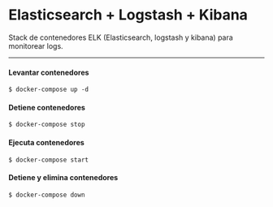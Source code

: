 Elasticsearch + Logstash + Kibana
=================================

Stack de contenedores ELK (Elasticsearch, logstash y kibana) para monitorear logs.

-------

#### Levantar contenedores


```
$ docker-compose up -d
```

#### Detiene contenedores

```
$ docker-compose stop
```

#### Ejecuta contenedores

```
$ docker-compose start
```

#### Detiene y elimina contenedores

```
$ docker-compose down
```